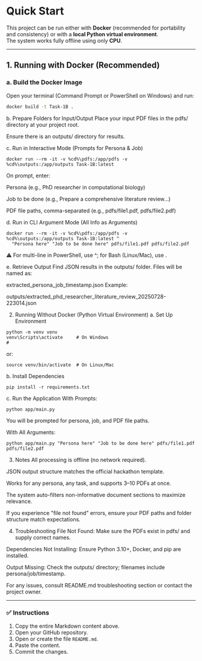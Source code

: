 # Quick Start

This project can be run either with **Docker** (recommended for portability and consistency) or with a **local Python virtual environment**.  
The system works fully offline using only **CPU**.

---

## 1. Running with Docker (Recommended)

### a. Build the Docker Image

Open your terminal (Command Prompt or PowerShell on Windows) and run:

```bash
docker build -t Task-1B .
```
b. Prepare Folders for Input/Output
Place your input PDF files in the pdfs/ directory at your project root.

Ensure there is an outputs/ directory for results.

c. Run in Interactive Mode (Prompts for Persona & Job)
```
docker run --rm -it -v %cd%\pdfs:/app/pdfs -v %cd%\outputs:/app/outputs Task-1B:latest
```

On prompt, enter:

Persona (e.g., PhD researcher in computational biology)

Job to be done (e.g., Prepare a comprehensive literature review...)

PDF file paths, comma-separated (e.g., pdfs/file1.pdf, pdfs/file2.pdf)

d. Run in CLI Argument Mode (All Info as Arguments)
```
docker run --rm -it -v %cd%\pdfs:/app/pdfs -v %cd%\outputs:/app/outputs Task-1B:latest ^
  "Persona here" "Job to be done here" pdfs/file1.pdf pdfs/file2.pdf
```
⚠️ For multi-line in PowerShell, use ^; for Bash (Linux/Mac), use \.

e. Retrieve Output
Find JSON results in the outputs/ folder.
Files will be named as:


extracted_persona_job_timestamp.json
Example:

outputs/extracted_phd_researcher_literature_review_20250728-223014.json


2. Running Without Docker (Python Virtual Environment)
a. Set Up Environment
```
python -m venv venv
venv\Scripts\activate     # On Windows
#
```
or:
```
source venv/bin/activate  # On Linux/Mac
```
b. Install Dependencies


```
pip install -r requirements.txt
```
c. Run the Application
With Prompts:
```
python app/main.py
```
You will be prompted for persona, job, and PDF file paths.

With All Arguments:
```
python app/main.py "Persona here" "Job to be done here" pdfs/file1.pdf pdfs/file2.pdf
```

3. Notes
All processing is offline (no network required).

JSON output structure matches the official hackathon template.

Works for any persona, any task, and supports 3–10 PDFs at once.

The system auto-filters non-informative document sections to maximize relevance.

If you experience "file not found" errors, ensure your PDF paths and folder structure match expectations.

4. Troubleshooting
File Not Found: Make sure the PDFs exist in pdfs/ and supply correct names.

Dependencies Not Installing: Ensure Python 3.10+, Docker, and pip are installed.

Output Missing: Check the outputs/ directory; filenames include persona/job/timestamp.

For any issues, consult README.md troubleshooting section or contact the project owner.

---

### ✅ Instructions

1. Copy the entire Markdown content above.
2. Open your GitHub repository.
3. Open or create the file `README.md`.
4. Paste the content.
5. Commit the changes.


